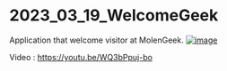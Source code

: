 # 2023_03_19_WelcomeGeek
Application that welcome visitor at MolenGeek.
[![image](https://user-images.githubusercontent.com/20149493/226177075-efde619a-7353-4b2f-83e2-2b228548eb37.png)]( https://youtu.be/WQ3bPpuj-bo)


Video : https://youtu.be/WQ3bPpuj-bo
